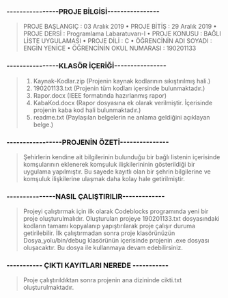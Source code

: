 ### ----------------PROJE BİLGİSİ----------------

> PROJE BAŞLANGIÇ          : 03 Aralık 2019
• PROJE BİTİŞ     	 : 29 Aralık 2019 
• PROJE DERSİ     	 : Programlama Labaratuvarı-I
• PROJE KONUSU    	 : BAĞLI LİSTE UYGULAMASI 
• PROJE DİLİ		 : C
• ÖĞRENCİNİN ADI SOYADI    : ENGİN YENİCE
• ÖĞRENCİNİN OKUL NUMARASI : 190201133
### ----------------KLASÖR İÇERİĞİ----------------

> 1) Kaynak-Kodlar.zip  (Projenin kaynak kodlarının sıkıştırılmış hali.)
> 2) 190201133.txt      (Projenin tüm kodları içersinde bulunmaktadır.)
> 3) Rapor.docx         (IEEE formatında hazırlanmış rapor)
> 4) KabaKod.docx       (Rapor dosyasına ek olarak verilmiştir. İçerisinde projenin kaba kod hali bulunmaktadır.)
> 5) readme.txt         (Paylaşılan belgelerin ne anlama geldiğini açıklayan belge.)

### -----------------PROJENİN ÖZETİ---------------

> Şehirlerin kendine ait bilgilerinin bulunduğu bir bağlı listenin içerisinde komşularının eklenerek komşuluk ilişkilerininin 
gösterildiği bir uygulama yapılmıştır. Bu sayede kayıtlı olan bir şehrin bilgilerine ve komşuluk ilişkilerine ulaşmak daha kolay hale getirilmiştir.

### ---------------NASIL ÇALIŞTIRILIR-------------

> Projeyi çalıştırmak için ilk olarak Codeblocks programında yeni bir proje oluşturulmalıdır. Oluşturulan projeye
190201133.txt dosyasındaki kodların tamamı kopyalanıp yapıştırılarak proje çalışır duruma getirilebilir. İlk
çalıştırmadan sonra proje klasörünüzün Dosya_yolu/bin/debug klasörünün içerisinde projenin .exe dosyası oluşacaktır.
Bu dosya ile kullanmaya devam edebilirsiniz.

### ----------- ÇIKTI KAYITLARI NEREDE -----------

> Proje çalıştırıldıktan sonra projenin ana dizininde cikti.txt oluşturulmaktadır.








